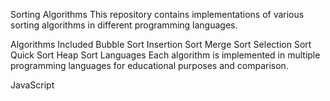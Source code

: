 Sorting Algorithms
This repository contains implementations of various sorting algorithms in different programming languages.

Algorithms Included
Bubble Sort
Insertion Sort
Merge Sort
Selection Sort
Quick Sort
Heap Sort
Languages
Each algorithm is implemented in multiple programming languages for educational purposes and comparison.


JavaScript
